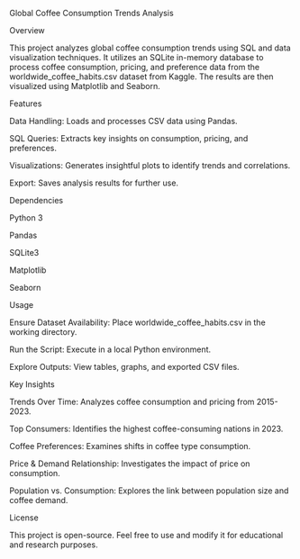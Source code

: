 Global Coffee Consumption Trends Analysis

Overview

This project analyzes global coffee consumption trends using SQL and data visualization techniques. It utilizes an SQLite in-memory database to process coffee consumption, pricing, and preference data from the worldwide_coffee_habits.csv dataset from Kaggle. The results are then visualized using Matplotlib and Seaborn.

Features

Data Handling: Loads and processes CSV data using Pandas.

SQL Queries: Extracts key insights on consumption, pricing, and preferences.

Visualizations: Generates insightful plots to identify trends and correlations.

Export: Saves analysis results for further use.

Dependencies

Python 3

Pandas

SQLite3

Matplotlib

Seaborn

Usage

Ensure Dataset Availability: Place worldwide_coffee_habits.csv in the working directory.

Run the Script: Execute in a local Python environment.

Explore Outputs: View tables, graphs, and exported CSV files.

Key Insights

Trends Over Time: Analyzes coffee consumption and pricing from 2015-2023.

Top Consumers: Identifies the highest coffee-consuming nations in 2023.

Coffee Preferences: Examines shifts in coffee type consumption.

Price & Demand Relationship: Investigates the impact of price on consumption.

Population vs. Consumption: Explores the link between population size and coffee demand.


License

This project is open-source. Feel free to use and modify it for educational and research purposes.
